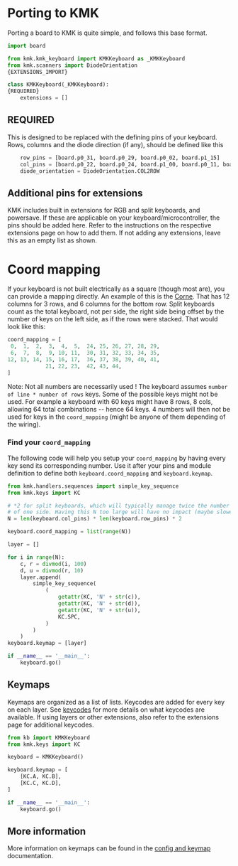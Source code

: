 # Porting to KMK 
Porting a board to KMK is quite simple, and follows this base format.

```python
import board

from kmk.kmk_keyboard import KMKKeyboard as _KMKKeyboard
from kmk.scanners import DiodeOrientation
{EXTENSIONS_IMPORT}

class KMKKeyboard(_KMKKeyboard):
{REQUIRED}
    extensions = []

```

## REQUIRED
This is designed to be replaced with the defining pins of your keyboard. Rows, 
columns and the diode direction (if any), should be defined like this
```python
    row_pins = [board.p0_31, board.p0_29, board.p0_02, board.p1_15]
    col_pins = [board.p0_22, board.p0_24, board.p1_00, board.p0_11, board.p1_04]
    diode_orientation = DiodeOrientation.COL2ROW
```

## Additional pins for extensions
KMK includes built in extensions for RGB and split keyboards, and powersave. If
these are applicable on your keyboard/microcontroller, the pins should be added
here. Refer to the instructions on the respective extensions page on how to add 
them. If not adding any extensions, leave this as an empty list as shown.

# Coord mapping
If your keyboard is not built electrically as a square (though most are), you can
provide a mapping directly. An example of this is the 
[Corne](https://github.com/foostan/crkbd). That has 12 columns for 3 rows, and 6 
columns for the bottom row. Split keyboards count as the total keyboard, not per 
side, the right side being offset by the number of keys on the left side, as if
the rows were stacked.
That would look like this:
```python
coord_mapping = [
 0,  1,  2,  3,  4,  5,  24, 25, 26, 27, 28, 29,
 6,  7,  8,  9, 10, 11,  30, 31, 32, 33, 34, 35,
12, 13, 14, 15, 16, 17,  36, 37, 38, 39, 40, 41,
            21, 22, 23,  42, 43, 44,
]
```

Note: Not all numbers are necessarily used ! The keyboard assumes
`number of line * number of rows` keys. Some of the possible keys might not be
used. For example a keyboard with 60 keys might have 8 rows, 8 cols, allowing
64 total combinations -- hence 64 keys. 4 numbers will then not be used for keys
in the `coord_mapping` (might be anyone of them depending of the wiring).

### Find your `coord_mapping`
The following code will help you setup your `coord_mapping` by having every key
send its corresponding number. Use it after your pins and module definition
to define both `keyboard.coord_mapping` and `keyboard.keymap`.

```python
from kmk.handlers.sequences import simple_key_sequence
from kmk.keys import KC

# *2 for split keyboards, which will typically manage twice the number of keys
# of one side. Having this N too large will have no impact (maybe slower boot..)
N = len(keyboard.col_pins) * len(keyboard.row_pins) * 2

keyboard.coord_mapping = list(range(N))

layer = []

for i in range(N):
    c, r = divmod(i, 100)
    d, u = divmod(r, 10)
    layer.append(
        simple_key_sequence(
            (
                getattr(KC, 'N' + str(c)),
                getattr(KC, 'N' + str(d)),
                getattr(KC, 'N' + str(u)),
                KC.SPC,
            )
        )
    )
keyboard.keymap = [layer]

if __name__ == '__main__':
    keyboard.go()
```

## Keymaps
Keymaps are organized as a list of lists. Keycodes are added for every key on 
each layer. See [keycodes](keycodes.md) for more details on what keycodes are 
available. If using layers or other extensions, also refer to the extensions 
page for additional keycodes.
```python
from kb import KMKKeyboard
from kmk.keys import KC

keyboard = KMKKeyboard()

keyboard.keymap = [
    [KC.A, KC.B],
    [KC.C, KC.D],
]

if __name__ == '__main__':
    keyboard.go()
```

## More information
More information on keymaps can be found in the [config and keymap](config_and_keymap.md) documentation.
